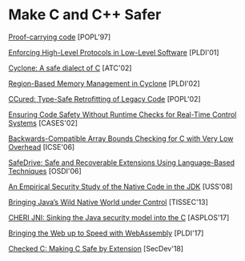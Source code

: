 # Make C and C++ Safer

[Proof-carrying code](http://www.cs.jhu.edu/~fabian/courses/CS600.624/proof-carrying-code.pdf) [POPL'97]

[Enforcing High-Level Protocols in Low-Level Software](https://www.microsoft.com/en-us/research/wp-content/uploads/2001/05/pldi01.pdf) [PLDI'01]

[Cyclone: A safe dialect of C](http://trevorjim.com/papers/usenix2002.pdf) [ATC'02]

[Region-Based Memory Management in Cyclone](https://www.cs.umd.edu/projects/cyclone/papers/cyclone-regions.pdf) [PLDI'02]

[CCured: Type-Safe Retrofitting of Legacy Code](http://scottmcpeak.com/papers/ccured_popl02.pdf) [POPL'02]

[Ensuring Code Safety Without Runtime Checks for Real-Time Control
Systems](https://llvm.org/pubs/2002-08-08-CASES02-ControlC.pdf) [CASES'02] 

[Backwards-Compatible Array Bounds Checking for C with Very Low Overhead](http://llvm.org/pubs/2006-05-24-SAFECode-BoundsCheck.pdf) [ICSE'06]

[SafeDrive: Safe and Recoverable Extensions Using Language-Based Techniques](http://ivy.cs.berkeley.edu/safedrive/safedrive-osdi06.pdf) [OSDI'06]

[An Empirical Security Study of the Native Code in the JDK](https://www.usenix.org/legacy/event/sec08/tech/full_papers/tan_g/tan_g.pdf) [USS'08]

[Bringing Java’s Wild Native World under
Control](http://delivery.acm.org/10.1145/2540000/2535505/a9-sun.pdf?ip=66.24.201.76&id=2535505&acc=ACTIVE%20SERVICE&key=7777116298C9657D%2EDC6AD36C640314EC%2E6B689847FE614015%2E4D4702B0C3E38B35&__acm__=1556129280_0a5924a20764886e4b39ea8c83eacdd9)
[TISSEC'13]

[CHERI JNI: Sinking the Java security model into the C](https://www.cl.cam.ac.uk/research/security/ctsrd/pdfs/201704-asplos-cherijni.pdf) [ASPLOS'17]

[Bringing the Web up to Speed with
WebAssembly](https://people.mpi-sws.org/~rossberg/papers/Haas,%20Rossberg,%20Schuff,%20Titzer,%20Gohman,%20Wagner,%20Zakai,%20Bastien,%20Holman%20-%20Bringing%20the%20Web%20up%20to%20Speed%20with%20WebAssembly.pdf)
[PLDI'17]

[Checked C: Making C Safe by Extension](https://www.microsoft.com/en-us/research/uploads/prod/2018/09/checkedc-secdev2018-preprint.pdf) [SecDev'18]
